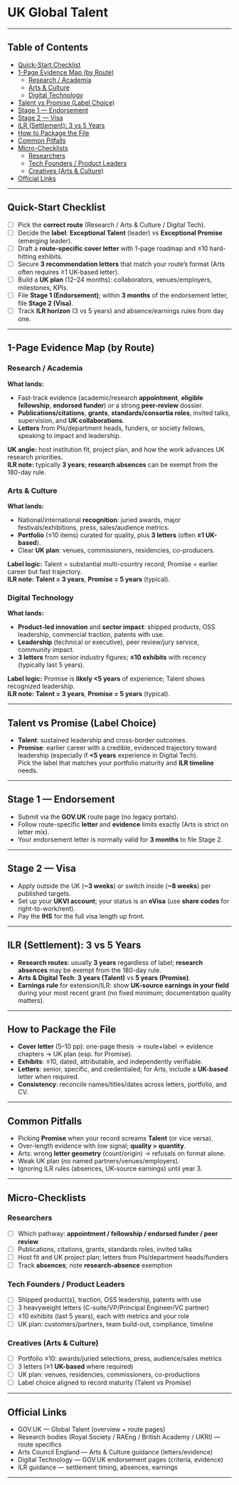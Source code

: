# UK Global Talent 

---

## Table of Contents
- [Quick-Start Checklist](#quick-start-checklist)
- [1-Page Evidence Map (by Route)](#1-page-evidence-map-by-route)
  - [Research / Academia](#research--academia)
  - [Arts & Culture](#arts--culture)
  - [Digital Technology](#digital-technology)
- [Talent vs Promise (Label Choice)](#talent-vs-promise-label-choice)
- [Stage 1 — Endorsement](#stage-1--endorsement)
- [Stage 2 — Visa](#stage-2--visa)
- [ILR (Settlement): 3 vs 5 Years](#ilr-settlement-3-vs-5-years)
- [How to Package the File](#how-to-package-the-file)
- [Common Pitfalls](#common-pitfalls)
- [Micro-Checklists](#micro-checklists)
  - [Researchers](#researchers)
  - [Tech Founders / Product Leaders](#tech-founders--product-leaders)
  - [Creatives (Arts & Culture)](#creatives-arts--culture)
- [Official Links](#official-links)

---

## Quick-Start Checklist
- [ ] Pick the **correct route** (Research / Arts & Culture / Digital Tech).  
- [ ] Decide the **label**: **Exceptional Talent** (leader) vs **Exceptional Promise** (emerging leader).  
- [ ] Draft a **route-specific cover letter** with 1-page roadmap and ≤10 hard-hitting exhibits.  
- [ ] Secure **3 recommendation letters** that match your route’s format (Arts often requires ≥1 UK-based letter).  
- [ ] Build a **UK plan** (12–24 months): collaborators, venues/employers, milestones, KPIs.  
- [ ] File **Stage 1 (Endorsement)**; within **3 months** of the endorsement letter, file **Stage 2 (Visa)**.  
- [ ] Track **ILR horizon** (3 vs 5 years) and absence/earnings rules from day one.

---

## 1-Page Evidence Map (by Route)

### Research / Academia
**What lands:**  
- Fast-track evidence (academic/research **appointment**, **eligible fellowship**, **endorsed funder**) *or* a strong **peer-review** dossier.  
- **Publications/citations**, **grants**, **standards/consortia roles**, invited talks, supervision, and **UK collaborations**.  
- **Letters** from PIs/department heads, funders, or society fellows, speaking to impact and leadership.

**UK angle:** host institution fit, project plan, and how the work advances UK research priorities.  
**ILR note:** typically **3 years**; **research absences** can be exempt from the 180-day rule.

### Arts & Culture
**What lands:**  
- National/international **recognition**: juried awards, major festivals/exhibitions, press, sales/audience metrics.  
- **Portfolio** (≤10 items) curated for quality, plus **3 letters** (often **≥1 UK-based**).  
- Clear **UK plan**: venues, commissioners, residencies, co-producers.

**Label logic:** Talent = substantial multi-country record; Promise = earlier career but fast trajectory.  
**ILR note:** **Talent = 3 years**, **Promise = 5 years** (typical).

### Digital Technology
**What lands:**  
- **Product-led innovation** and **sector impact**: shipped products, OSS leadership, commercial traction, patents with use.  
- **Leadership** (technical or executive), peer review/jury service, community impact.  
- **3 letters** from senior industry figures; **≤10 exhibits** with recency (typically last 5 years).

**Label logic:** Promise is **likely <5 years** of experience; Talent shows recognized leadership.  
**ILR note:** **Talent = 3 years**, **Promise = 5 years** (typical).

---

## Talent vs Promise (Label Choice)
- **Talent**: sustained leadership and cross-border outcomes.  
- **Promise**: earlier career with a credible, evidenced trajectory toward leadership (especially if **<5 years** experience in Digital Tech).  
Pick the label that matches your portfolio maturity and **ILR timeline** needs.

---

## Stage 1 — Endorsement
- Submit via the **GOV.UK** route page (no legacy portals).  
- Follow route-specific **letter** and **evidence** limits exactly (Arts is strict on letter mix).  
- Your endorsement letter is normally valid for **3 months** to file Stage 2.

---

## Stage 2 — Visa
- Apply outside the UK (**~3 weeks**) or switch inside (**~8 weeks**) per published targets.  
- Set up your **UKVI account**; your status is an **eVisa** (use **share codes** for right-to-work/rent).  
- Pay the **IHS** for the full visa length up front.

---

## ILR (Settlement): 3 vs 5 Years
- **Research routes**: usually **3 years** regardless of label; **research absences** may be exempt from the 180-day rule.  
- **Arts & Digital Tech**: **3 years (Talent)** vs **5 years (Promise)**.  
- **Earnings rule** for extension/ILR: show **UK-source earnings in your field** during your most recent grant (no fixed minimum; documentation quality matters).

---

## How to Package the File
- **Cover letter** (5–10 pp): one-page thesis → route+label → evidence chapters → UK plan (esp. for Promise).  
- **Exhibits**: ≤10, dated, attributable, and independently verifiable.  
- **Letters**: senior, specific, and credentialed; for Arts, include a **UK-based** letter when required.  
- **Consistency**: reconcile names/titles/dates across letters, portfolio, and CV.

---

## Common Pitfalls
- Picking **Promise** when your record screams **Talent** (or vice versa).  
- Over-length evidence with low signal; **quality > quantity**.  
- Arts: wrong **letter geometry** (count/origin) → refusals on format alone.  
- Weak UK plan (no named partners/venues/employers).  
- Ignoring ILR rules (absences, UK-source earnings) until year 3.

---

## Micro-Checklists

### Researchers
- [ ] Which pathway: **appointment / fellowship / endorsed funder / peer review**  
- [ ] Publications, citations, grants, standards roles, invited talks  
- [ ] Host fit and UK project plan; letters from PIs/department heads/funders  
- [ ] Track **absences**; note **research-absence** exemption

### Tech Founders / Product Leaders
- [ ] Shipped product(s), traction, OSS leadership, patents with use  
- [ ] 3 heavyweight letters (C-suite/VP/Principal Engineer/VC partner)  
- [ ] ≤10 exhibits (last 5 years), each with metrics and your role  
- [ ] UK plan: customers/partners, team build-out, compliance, timeline

### Creatives (Arts & Culture)
- [ ] Portfolio ≤10: awards/juried selections, press, audience/sales metrics  
- [ ] 3 letters (≥1 **UK-based** where required)  
- [ ] UK plan: venues, residencies, commissioners, co-productions  
- [ ] Label choice aligned to record maturity (Talent vs Promise)

---

## Official Links
- GOV.UK — Global Talent (overview + route pages)  
- Research bodies (Royal Society / RAEng / British Academy / UKRI) — route specifics  
- Arts Council England — Arts & Culture guidance (letters/evidence)  
- Digital Technology — GOV.UK endorsement pages (criteria, evidence)  
- ILR guidance — settlement timing, absences, earnings

---
